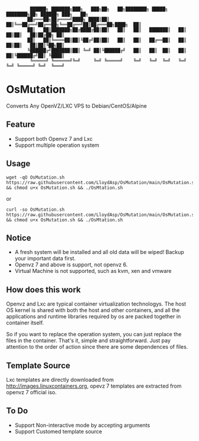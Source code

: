 ```
         ██████╗ ███████╗███╗   ███╗██╗   ██╗████████╗ █████╗ ████████╗██╗ ██████╗ ███╗   ██╗
        ██╔═══██╗██╔════╝████╗ ████║██║   ██║╚══██╔══╝██╔══██╗╚══██╔══╝██║██╔═══██╗████╗  ██║
        ██║   ██║███████╗██╔████╔██║██║   ██║   ██║   ███████║   ██║   ██║██║   ██║██╔██╗ ██║
        ██║   ██║╚════██║██║╚██╔╝██║██║   ██║   ██║   ██╔══██║   ██║   ██║██║   ██║██║╚██╗██║
        ╚██████╔╝███████║██║ ╚═╝ ██║╚██████╔╝   ██║   ██║  ██║   ██║   ██║╚██████╔╝██║ ╚████║
         ╚═════╝ ╚══════╝╚═╝     ╚═╝ ╚═════╝    ╚═╝   ╚═╝  ╚═╝   ╚═╝   ╚═╝ ╚═════╝ ╚═╝  ╚═══╝
```

# OsMutation
Converts Any OpenVZ/LXC VPS to Debian/CentOS/Alpine

## Feature
- Support both Openvz 7 and Lxc
- Support multiple operation system

## Usage
```
wget -qO OsMutation.sh https://raw.githubusercontent.com/LloydAsp/OsMutation/main/OsMutation.sh && chmod u+x OsMutation.sh && ./OsMtation.sh
```
or
```
curl -so OsMutation.sh https://raw.githubusercontent.com/LloydAsp/OsMutation/main/OsMutation.sh && chmod u+x OsMutation.sh && ./OsMtation.sh
```

## Notice
- A fresh system will be installed and all old data will be wiped! Backup your important data first.
- Openvz 7 and above is support, not openvz 6.
- Virtual Machine is not supported, such as kvm, xen and vmware

## How does this work
Openvz and Lxc are typical container virtualization technologys. The host OS kernel is shared with both the host and other containers, and all the applications and runtime libraries required by os are packed together in container itself.

So if you want to replace the operation system, you can just replace the files in the container. That's it, simple and straightforward. Just pay attention to the order of action since there are some dependences of files.

## Template Source
Lxc templates are directly downloaded from http://images.linuxcontainers.org, opevz 7 templates are extracted from openvz 7 official iso.

## To Do
- Support Non-interactive mode by accepting arguments
- Support Customed template source